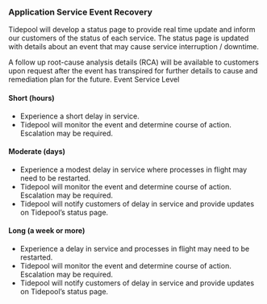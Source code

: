 ### Application Service Event Recovery

Tidepool will develop a status page to provide real time update and
inform our customers of the status of each service. The status page is updated
with details about an event that may cause service interruption / downtime.

A follow up root-cause analysis details (RCA) will be available to customers
upon request after the event has transpired for further details to cause and
remediation plan for the future. Event Service Level

#### Short (hours)

* Experience a short delay in service.
* Tidepool will monitor the event and determine course of action.
  Escalation may be required.

#### Moderate (days)

* Experience a modest delay in service where processes in flight may need to be
  restarted.
* Tidepool will monitor the event and determine course of action.
  Escalation may be required.
* Tidepool will notify customers of delay in service and provide
  updates on Tidepool’s status page.

#### Long (a week or more)

* Experience a delay in service and processes in flight may need to be
  restarted.
* Tidepool will monitor the event and determine course of action.
  Escalation may be required.
* Tidepool will notify customers of delay in service and provide
  updates on Tidepool’s status page.
